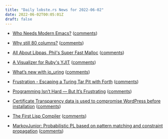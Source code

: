 ```yaml
---
title: "Daily lobste.rs News for 2022-06-02"
date: 2022-06-02T00:05:01Z
draft: false
---
```






- [Who Needs Modern Emacs?](https://batsov.com/articles/2022/06/01/who-needs-modern-emacs/)
  ([comments](https://lobste.rs/s/nkea9j/who_needs_modern_emacs))



- [Why still 80 columns?](https://corecursive.com/why-80-columns/)
  ([comments](https://lobste.rs/s/kofzic/why_still_80_columns))



- [All About Libpas, Phil's Super Fast Malloc](https://github.com/WebKit/WebKit/blob/main/Source/bmalloc/libpas/Documentation.md)
  ([comments](https://lobste.rs/s/1vj2rz/all_about_libpas_phil_s_super_fast_malloc))



- [A Visualizer for Ruby's YJIT](https://twitter.com/jimmyhmiller/status/1531638254264541185?t=jy_vhuBuw1o_O3fXlrUppw&s=19)
  ([comments](https://lobste.rs/s/rxbpgg/visualizer_for_ruby_s_yjit))



- [What’s new with io_uring](https://kernel.dk/axboe-kr2022.pdf)
  ([comments](https://lobste.rs/s/lglyjs/what_s_new_with_io_uring))



- [Frustration - Escaping a Turing Tar Pit with Forth](https://gitlab.cs.washington.edu/fidelp/frustration)
  ([comments](https://lobste.rs/s/mcgvak/frustration_escaping_turing_tar_pit_with))



- [Programming Isn’t Hard — But It’s Frustrating](https://clivethompson.medium.com/programming-isnt-hard-but-it-s-frustrating-6cb740085243)
  ([comments](https://lobste.rs/s/z4ue6y/programming_isn_t_hard_it_s_frustrating))



- [Certificate Transparency data is used to compromise WordPress before installation](https://www.feistyduck.com/bulletproof-tls-newsletter/issue_89_certificate_transparency_data_is_used_to_compromise_wordpress_before_installation)
  ([comments](https://lobste.rs/s/hb5tdl/certificate_transparency_data_is_used))



- [The First Lisp Compiler](https://texdraft.github.io/lisp-compiler/internals.html)
  ([comments](https://lobste.rs/s/2zgl5t/first_lisp_compiler))



- [MarkovJunior: Probabilistic PL based on pattern matching and constraint propagation](https://github.com/mxgmn/MarkovJunior)
  ([comments](https://lobste.rs/s/a0jhh3/markovjunior_probabilistic_pl_based_on))


